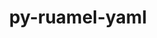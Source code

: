 ---
title: "py-ruamel-yaml"
layout: cache
categories: [package, develop]
meta: {"versions": ["0.17.16", "0.17.32"], "compilers": ["gcc@=11.1.0"], "oss": ["ubuntu20.04"], "platforms": ["linux"], "targets": ["ppc64le", "x86_64_v3"], "stacks": ["e4s", "e4s-power", "root"], "num_specs": 7, "num_specs_by_stack": {"root": 7, "e4s-power": 4, "e4s": 3}}
spec_details: [{"hash": "3rd5k6sx6454ozupex533nppqnpulxu3", "compiler": "gcc@=11.1.0", "versions": ["0.17.32"], "os": "ubuntu20.04", "platform": "linux", "target": "ppc64le", "variants": ["build_system=python_pip"], "stacks": ["root", "e4s-power"], "size": "-", "tarball": "https://binaries.spack.io/develop/build_cache/linux-ubuntu20.04-ppc64le/gcc-11.1.0/py-ruamel-yaml-0.17.32/linux-ubuntu20.04-ppc64le-gcc-11.1.0-py-ruamel-yaml-0.17.32-3rd5k6sx6454ozupex533nppqnpulxu3.spack"}, {"hash": "hxuhmlipnp4r2ek5lylsqxdupskolcay", "compiler": "gcc@=11.1.0", "versions": ["0.17.32"], "os": "ubuntu20.04", "platform": "linux", "target": "ppc64le", "variants": ["build_system=python_pip"], "stacks": ["root", "e4s-power"], "size": "-", "tarball": "https://binaries.spack.io/develop/build_cache/linux-ubuntu20.04-ppc64le/gcc-11.1.0/py-ruamel-yaml-0.17.32/linux-ubuntu20.04-ppc64le-gcc-11.1.0-py-ruamel-yaml-0.17.32-hxuhmlipnp4r2ek5lylsqxdupskolcay.spack"}, {"hash": "u7d5hxw34ae42zyy5j33lfchi7dt7mg6", "compiler": "gcc@=11.1.0", "versions": ["0.17.16"], "os": "ubuntu20.04", "platform": "linux", "target": "ppc64le", "variants": ["build_system=python_pip"], "stacks": ["root", "e4s-power"], "size": "-", "tarball": "https://binaries.spack.io/develop/build_cache/linux-ubuntu20.04-ppc64le/gcc-11.1.0/py-ruamel-yaml-0.17.16/linux-ubuntu20.04-ppc64le-gcc-11.1.0-py-ruamel-yaml-0.17.16-u7d5hxw34ae42zyy5j33lfchi7dt7mg6.spack"}, {"hash": "dzity3ythwotk7wc4p2rvcgu4qltkaox", "compiler": "gcc@=11.1.0", "versions": ["0.17.32"], "os": "ubuntu20.04", "platform": "linux", "target": "ppc64le", "variants": ["build_system=python_pip"], "stacks": ["root", "e4s-power"], "size": "-", "tarball": "https://binaries.spack.io/develop/build_cache/linux-ubuntu20.04-ppc64le/gcc-11.1.0/py-ruamel-yaml-0.17.32/linux-ubuntu20.04-ppc64le-gcc-11.1.0-py-ruamel-yaml-0.17.32-dzity3ythwotk7wc4p2rvcgu4qltkaox.spack"}, {"hash": "isp6civhfakjygou7neydhpeq5xggvrt", "compiler": "gcc@=11.1.0", "versions": ["0.17.32"], "os": "ubuntu20.04", "platform": "linux", "target": "x86_64_v3", "variants": ["build_system=python_pip"], "stacks": ["e4s", "root"], "size": "-", "tarball": "https://binaries.spack.io/develop/build_cache/linux-ubuntu20.04-x86_64_v3/gcc-11.1.0/py-ruamel-yaml-0.17.32/linux-ubuntu20.04-x86_64_v3-gcc-11.1.0-py-ruamel-yaml-0.17.32-isp6civhfakjygou7neydhpeq5xggvrt.spack"}, {"hash": "gfwdah46ynam7534txgepqmusqdjsjtd", "compiler": "gcc@=11.1.0", "versions": ["0.17.32"], "os": "ubuntu20.04", "platform": "linux", "target": "x86_64_v3", "variants": ["build_system=python_pip"], "stacks": ["e4s", "root"], "size": "-", "tarball": "https://binaries.spack.io/develop/build_cache/linux-ubuntu20.04-x86_64_v3/gcc-11.1.0/py-ruamel-yaml-0.17.32/linux-ubuntu20.04-x86_64_v3-gcc-11.1.0-py-ruamel-yaml-0.17.32-gfwdah46ynam7534txgepqmusqdjsjtd.spack"}, {"hash": "oa35pgmj6k3zfuu43jcqajqncsmursey", "compiler": "gcc@=11.1.0", "versions": ["0.17.16"], "os": "ubuntu20.04", "platform": "linux", "target": "x86_64_v3", "variants": ["build_system=python_pip"], "stacks": ["e4s", "root"], "size": "-", "tarball": "https://binaries.spack.io/develop/build_cache/linux-ubuntu20.04-x86_64_v3/gcc-11.1.0/py-ruamel-yaml-0.17.16/linux-ubuntu20.04-x86_64_v3-gcc-11.1.0-py-ruamel-yaml-0.17.16-oa35pgmj6k3zfuu43jcqajqncsmursey.spack"}]
---